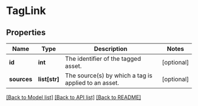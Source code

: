 # TagLink

## Properties
Name | Type | Description | Notes
------------ | ------------- | ------------- | -------------
**id** | **int** | The identifier of the tagged asset. | [optional] 
**sources** | **list[str]** | The source(s) by which a tag is applied to an asset. | [optional] 

[[Back to Model list]](../README.md#documentation-for-models) [[Back to API list]](../README.md#documentation-for-api-endpoints) [[Back to README]](../README.md)

